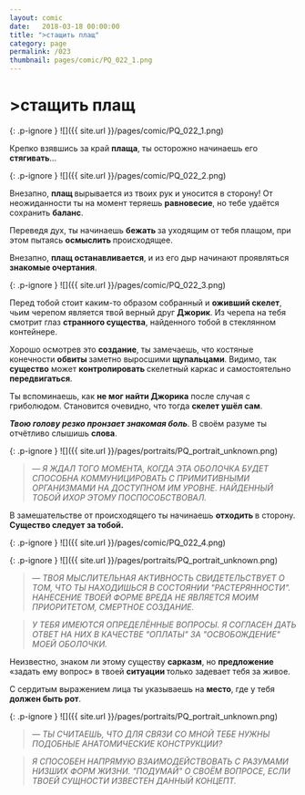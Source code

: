 ```yaml
---
layout: comic
date:   2018-03-18 00:00:00 
title: ">стащить плащ"
category: page
permalink: /023
thumbnail: pages/comic/PQ_022_1.png
---
```

# >стащить плащ

{: .p-ignore }
![]({{ site.url }}/pages/comic/PQ_022_1.png)

Крепко взявшись за край <strong>плаща</strong>, ты осторожно начинаешь его <strong>стягивать</strong>...

{: .p-ignore }
![]({{ site.url }}/pages/comic/PQ_022_2.png)

Внезапно, <strong>плащ </strong>вырывается из твоих рук и уносится в сторону! От неожиданности ты на момент теряешь <strong>равновесие</strong>, но тебе удаётся сохранить <strong>баланс</strong>.

Переведя дух, ты начинаешь <strong>бежать </strong>за уходящим от тебя плащом, при этом пытаясь <strong>осмыслить </strong>происходящее.

Внезапно, <strong>плащ останавливается</strong>, и из его дыр начинают проявляться <strong>знакомые очертания</strong>.

{: .p-ignore }
![]({{ site.url }}/pages/comic/PQ_022_3.png)

Перед тобой стоит каким-то образом собранный и <strong>оживший скелет</strong>, чьим черепом является твой верный друг <strong>Джорик</strong>. Из черепа на тебя смотрит глаз <strong>странного существа</strong>, найденного тобой в стеклянном контейнере.

Хорошо осмотрев это <strong>создание</strong>, ты замечаешь, что костяные конечности <strong>обвиты </strong>заметно выросшими <strong>щупальцами</strong>. Видимо, так <strong>существо</strong> может <strong>контролировать </strong>скелетный каркас и самостоятельно <strong>передвигаться</strong>.

Ты вспоминаешь, как <strong>не мог найти Джорика</strong> после случая с гриболюдом. Становится очевидно, что тогда <strong>скелет ушёл сам</strong>.

<strong><em>Твою голову резко пронзает знакомая боль</em></strong>. В своём разуме ты отчётливо слышишь <strong>слова</strong>.

{: .p-ignore }
![]({{ site.url }}/pages/portraits/PQ_portrait_unknown.png)

<blockquote>— <em>Я ЖДАЛ ТОГО МОМЕНТА, КОГДА ЭТА ОБОЛОЧКА БУДЕТ СПОСОБНА КОММУНИЦИРОВАТЬ С ПРИМИТИВНЫМИ ОРГАНИЗМАМИ НА ДОСТУПНОМ ИМ УРОВНЕ. НАЙДЕННЫЙ ТОБОЙ ИХОР ЭТОМУ ПОСПОСОБСТВОВАЛ.</em></blockquote>

В замешательстве от происходящего ты начинаешь <strong>отходить </strong>в сторону. <strong>Существо следует за тобой.</strong>

{: .p-ignore }
![]({{ site.url }}/pages/comic/PQ_022_4.png)

{: .p-ignore }
![]({{ site.url }}/pages/portraits/PQ_portrait_unknown.png)

<blockquote><em>— ТВОЯ МЫСЛИТЕЛЬНАЯ АКТИВНОСТЬ СВИДЕТЕЛЬСТВУЕТ О ТОМ, ЧТО ТЫ НАХОДИШЬСЯ В СОСТОЯНИИ "РАСТЕРЯННОСТИ". НАНЕСЕНИЕ ТВОЕЙ ФОРМЕ ВРЕДА НЕ ЯВЛЯЕТСЯ МОИМ ПРИОРИТЕТОМ, СМЕРТНОЕ СОЗДАНИЕ.</em></blockquote>

<blockquote><em>У ТЕБЯ ИМЕЮТСЯ ОПРЕДЕЛЁННЫЕ ВОПРОСЫ. Я СОГЛАСЕН ДАТЬ ОТВЕТ НА НИХ В КАЧЕСТВЕ "ОПЛАТЫ" ЗА "ОСВОБОЖДЕНИЕ" МОЕЙ ОБОЛОЧКИ.</em></blockquote>

Неизвестно, знаком ли этому существу <strong>сарказм</strong>, но <strong>предложение </strong>«задать ему вопрос» в твоей <strong>ситуации </strong>только задевает тебя за живое. 

С сердитым выражением лица ты указываешь на <strong>место</strong>, где у тебя <strong>должен быть рот</strong>.

{: .p-ignore }
![]({{ site.url }}/pages/portraits/PQ_portrait_unknown.png)

<blockquote><em>— ТЫ СЧИТАЕШЬ, ЧТО ДЛЯ СВЯЗИ СО МНОЙ ТЕБЕ НУЖНЫ ПОДОБНЫЕ АНАТОМИЧЕСКИЕ КОНСТРУКЦИИ?</em></blockquote>

<blockquote><em>Я СПОСОБЕН НАПРЯМУЮ ВЗАИМОДЕЙСТВОВАТЬ С РАЗУМАМИ НИЗШИХ ФОРМ ЖИЗНИ. "ПОДУМАЙ" О СВОЁМ ВОПРОСЕ, ЕСЛИ ТВОЕЙ СУЩНОСТИ ИЗВЕСТЕН ДАННЫЙ КОНЦЕПТ.</em></blockquote>
